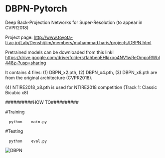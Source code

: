 # DBPN-Pytorch
Deep Back-Projection Networks for Super-Resolution (to appear in CVPR2018)

Project page: http://www.toyota-ti.ac.jp/Lab/Denshi/iim/members/muhammad.haris/projects/DBPN.html

Pretrained models can be downloaded from this link!
https://drive.google.com/drive/folders/1ahbeoEHkjxoo4NV1wReOmpoRWbl448z-?usp=sharing

It contains 4 files:
(1) DBPN_x2.pth, (2) DBPN_x4.pth, (3) DBPN_x8.pth are from the original architecture (CVPR2018).

(4) NTIRE2018_x8.pth is used for NTIRE2018 competition (Track 1: Classic Bicubic x8)


##########HOW TO##########

#Training

    ```python
    main.py
    ```

#Testing

    ```python
    eval.py
    ```

![DBPN](http://www.toyota-ti.ac.jp/Lab/Denshi/iim/members/muhammad.haris/projects/DBPN.png)

